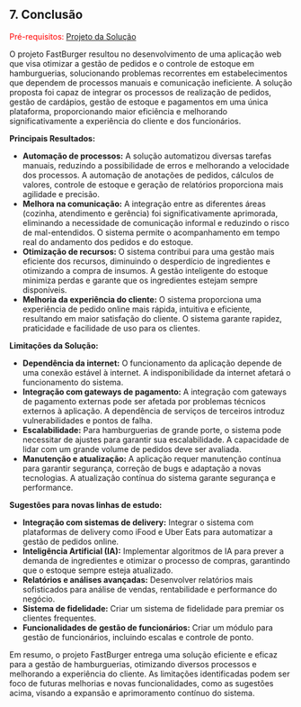 ## 7. Conclusão

<span style="color:red">Pré-requisitos: <a href="6-Interface-Sistema.md"> Projeto da Solução</a></span>

O projeto FastBurger resultou no desenvolvimento de uma aplicação web que visa otimizar a gestão de pedidos e o controle de estoque em hamburguerias, solucionando problemas recorrentes em estabelecimentos que dependem de processos manuais e comunicação ineficiente.  A solução proposta foi capaz de integrar os processos de realização de pedidos, gestão de cardápios, gestão de estoque e pagamentos em uma única plataforma, proporcionando maior eficiência e melhorando significativamente a experiência do cliente e dos funcionários.

**Principais Resultados:**

* **Automação de processos:** A solução automatizou diversas tarefas manuais, reduzindo a possibilidade de erros e melhorando a velocidade dos processos.  A automação de anotações de pedidos, cálculos de valores, controle de estoque e geração de relatórios proporciona mais agilidade e precisão.
* **Melhora na comunicação:** A integração entre as diferentes áreas (cozinha, atendimento e gerência) foi significativamente aprimorada, eliminando a necessidade de comunicação informal e reduzindo o risco de mal-entendidos.  O sistema permite o acompanhamento em tempo real do andamento dos pedidos e do estoque.
* **Otimização de recursos:** O sistema contribui para uma gestão mais eficiente dos recursos, diminuindo o desperdício de ingredientes e otimizando a compra de insumos.  A gestão inteligente do estoque minimiza perdas e garante que os ingredientes estejam sempre disponíveis.
* **Melhoria da experiência do cliente:**  O sistema proporciona uma experiência de pedido online mais rápida, intuitiva e eficiente, resultando em maior satisfação do cliente.  O sistema garante rapidez, praticidade e facilidade de uso para os clientes.


**Limitações da Solução:**

* **Dependência da internet:**  O funcionamento da aplicação depende de uma conexão estável à internet.  A indisponibilidade da internet afetará o funcionamento do sistema.
* **Integração com gateways de pagamento:**  A integração com gateways de pagamento externas pode ser afetada por problemas técnicos externos à aplicação.  A dependência de serviços de terceiros introduz vulnerabilidades e pontos de falha.
* **Escalabilidade:**  Para hamburguerias de grande porte, o sistema pode necessitar de ajustes para garantir sua escalabilidade.  A capacidade de lidar com um grande volume de pedidos deve ser avaliada.
* **Manutenção e atualização:**  A aplicação requer manutenção contínua para garantir segurança, correção de bugs e adaptação a novas tecnologias.  A atualização contínua do sistema garante segurança e performance.


**Sugestões para novas linhas de estudo:**

* **Integração com sistemas de delivery:**  Integrar o sistema com plataformas de delivery como iFood e Uber Eats para automatizar a gestão de pedidos online.
* **Inteligência Artificial (IA):**  Implementar algoritmos de IA para prever a demanda de ingredientes e otimizar o processo de compras, garantindo que o estoque sempre esteja atualizado.
* **Relatórios e análises avançadas:**  Desenvolver relatórios mais sofisticados para análise de vendas, rentabilidade e performance do negócio.
* **Sistema de fidelidade:** Criar um sistema de fidelidade para premiar os clientes frequentes.
* **Funcionalidades de gestão de funcionários:** Criar um módulo para gestão de funcionários, incluindo escalas e controle de ponto.


Em resumo, o projeto FastBurger entrega uma solução eficiente e eficaz para a gestão de hamburguerias, otimizando diversos processos e melhorando a experiência do cliente. As limitações identificadas podem ser foco de futuras melhorias e novas funcionalidades, como as sugestões acima, visando a expansão e aprimoramento contínuo do sistema.
